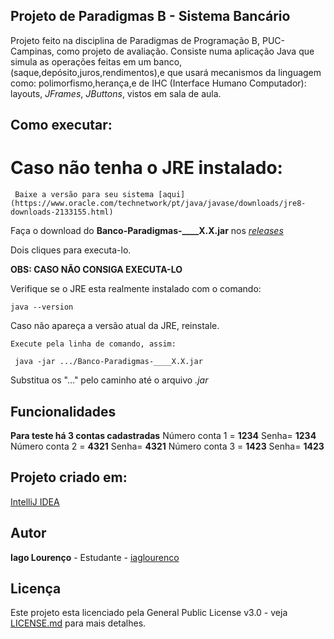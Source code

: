 ## Projeto de Paradigmas B - Sistema Bancário

Projeto feito na disciplina de Paradigmas de Programação B, PUC-Campinas, como projeto de avaliação.
Consiste numa aplicação Java que simula as operações feitas em um banco,(saque,depósito,juros,rendimentos),e que usará mecanismos da linguagem como: polimorfismo,herança,e de IHC (Interface Humano Computador): layouts, _JFrames_, _JButtons_, vistos em sala de aula.



## Como executar:

# Caso não tenha o JRE instalado:
     
     Baixe a versão para seu sistema [aqui](https://www.oracle.com/technetwork/pt/java/javase/downloads/jre8-downloads-2133155.html)
     
Faça o download do **Banco-Paradigmas-____X.X.jar** nos [_releases_](https://github.com/iaglourenco/Banco-Paradigmas/releases) 

Dois cliques para executa-lo.

**OBS: CASO NÃO CONSIGA EXECUTA-LO**

Verifique se o JRE esta realmente instalado com o comando:
    
    java --version
    
Caso não apareça a versão atual da JRE, reinstale.
    
    Execute pela linha de comando, assim:
    
     java -jar .../Banco-Paradigmas-____X.X.jar 

Substitua os "..." pelo caminho até o arquivo _.jar_

## Funcionalidades

**Para teste há 3 contas cadastradas**
Número conta 1 = **1234**  Senha= **1234**
Número conta 2 = **4321**  Senha= **4321**
Número conta 3 = **1423**  Senha= **1423**

## Projeto criado em:

[IntelliJ IDEA](https://www.jetbrains.com/idea/)

## Autor

**Iago Lourenço** - Estudante - [iaglourenco](https://github.com/iaglourenco)

## Licença

Este projeto esta licenciado pela General Public License v3.0 - veja [LICENSE.md](LICENSE.md) para mais detalhes.

